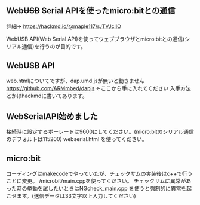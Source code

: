 ## Web~~USB~~ Serial APIを使ったmicro:bitとの通信
詳細→ https://hackmd.io/@maple117/rJTVJclIO

WebUSB API(Web Serial API)を使ってウェブブラウザとmicro:bitとの通信(シリアル通信)を行うのが目的です。

## WebUSB API
web.htmlについてですが、dap.umd.jsが無いと動きません
https://github.com/ARMmbed/dapjs ←ここから手に入れてください
入手方法とかはhackmdに書いてあります。

## WebSerialAPI始めました
接続時に設定するボーレートは9600にしてください。(micro:bitのシリアル通信のデフォルトは115200)
webserial.html を使ってください。

## micro:bit
コーディングはmakecodeでやっていたが、チェックサムの実装後はc++で行うことに変更。
/microbit/main.cppを使ってください。
チェックサムに異常があった時の挙動を試したいときはNGcheck_main.cpp を使うと強制的に異常を起こせます。(送信データは33文字以上入力してください)
